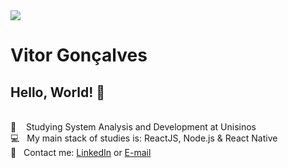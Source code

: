 <img width="auto" src="https://github.com/tgmarinho/tgmarinho/blob/master/banner.png">

# Vitor Gonçalves

## Hello, World! 👋


 <br/> :green_book: &nbsp;  &nbsp;Studying System Analysis and Development at Unisinos
 <br/> :computer: &nbsp; My main stack of studies is: ReactJS, Node.js & React Native
 <br/> :email: &nbsp; Contact me: [LinkedIn](https://www.linkedin.com/in/vitorfgoncalves3/) or [E-mail](vitorfgoncalves3@gmail.com)
